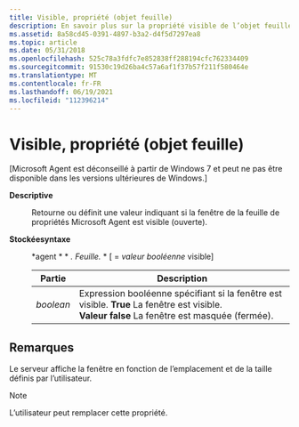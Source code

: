```yaml
---
title: Visible, propriété (objet feuille)
description: En savoir plus sur la propriété visible de l’objet feuille, qui retourne ou définit si la fenêtre de la feuille de propriétés Microsoft Agent est visible (ouverte).
ms.assetid: 8a58cd45-0391-4897-b3a2-d4f5d7297ea8
ms.topic: article
ms.date: 05/31/2018
ms.openlocfilehash: 525c78a3fdfc7e852838ff288194cfc762334409
ms.sourcegitcommit: 91530c19d26ba4c57a6af1f37b57f211f580464e
ms.translationtype: MT
ms.contentlocale: fr-FR
ms.lasthandoff: 06/19/2021
ms.locfileid: "112396214"
---
```

# <a name="visible-property-propertysheet-object"></a>Visible, propriété (objet feuille)

\[Microsoft Agent est déconseillé à partir de Windows 7 et peut ne pas être disponible dans les versions ultérieures de Windows.\]

<dl> <dt>

<span id="Description"></span><span id="description"></span><span id="DESCRIPTION"></span>**Descriptive**
</dt> <dd>

Retourne ou définit une valeur indiquant si la fenêtre de la feuille de propriétés Microsoft Agent est visible (ouverte).

</dd> <dt>

<span id="Syntax_"></span><span id="syntax_"></span><span id="SYNTAX_"></span>**Stockéesyntaxe** 
</dt> <dd>

*agent * * *. Feuille.* *  \[  =  *valeur booléenne* visible\]



| Partie      | Description                                                                                                                                                   |
|-----------|---------------------------------------------------------------------------------------------------------------------------------------------------------------|
| *boolean* | Expression booléenne spécifiant si la fenêtre est visible. **True** La fenêtre est visible.<br/> **Valeur false** La fenêtre est masquée (fermée).<br/> |



 

</dd> </dl>

## <a name="remarks"></a>Remarques

Le serveur affiche la fenêtre en fonction de l’emplacement et de la taille définis par l’utilisateur.

> [!Note]  
> L’utilisateur peut remplacer cette propriété.

 

 

 





